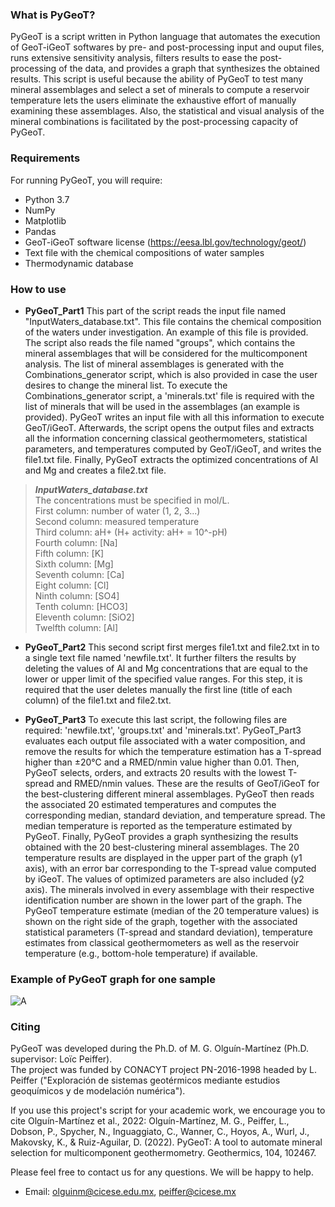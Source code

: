 ### **What is PyGeoT?** ### 
PyGeoT is a script written in Python language that automates the execution of GeoT-iGeoT softwares by pre- and post-processing input and ouput files, runs extensive sensitivity analysis, filters results to ease the post-processing of the data, and provides a graph that synthesizes the obtained results.
This script is useful because the ability of PyGeoT to test many mineral assemblages and select a set of minerals to compute a reservoir temperature lets the users eliminate the exhaustive effort of manually examining these assemblages. Also, the statistical and visual analysis of the mineral combinations is facilitated by the post-processing capacity of PyGeoT. 


### **Requirements** ###
For running PyGeoT, you will require: 
- Python 3.7
- NumPy
- Matplotlib
- Pandas
- GeoT-iGeoT software license (https://eesa.lbl.gov/technology/geot/)
- Text file with the chemical compositions of water samples
- Thermodynamic database

### **How to use** ###
- **PyGeoT_Part1** This part of the script reads the input file named "InputWaters_database.txt". This file contains the chemical composition of the waters under investigation. An example of this file is provided. The script also reads the file named "groups", which contains the mineral assemblages that will be considered for the multicomponent analysis. The list of mineral assemblages is generated with the Combinations_generator script, which is also provided in case the user desires to change the mineral list. To execute the Combinations_generator script, a 'minerals.txt' file is required with the list of minerals that will be used in the assemblages (an example is provided). PyGeoT writes an input file with all this information to execute GeoT/iGeoT. Afterwards, the script opens the output files and extracts all the information concerning classical geothermometers, statistical parameters, and temperatures computed by GeoT/iGeoT, and writes the file1.txt file. Finally, PyGeoT extracts the optimized concentrations of Al and Mg and creates a file2.txt file.

> **_InputWaters_database.txt_**<br>
The concentrations must be specified in mol/L.<br>
First column: number of water (1, 2, 3...)<br>
Second column: measured temperature<br>
Third column: aH+ (H+ activity: aH+ = 10^-pH)<br>
Fourth column: [Na]<br>
Fifth column: [K]<br>
Sixth column: [Mg]<br>
Seventh column: [Ca]<br>
Eight column: [Cl]<br>
Ninth column: [SO4]<br>
Tenth column: [HCO3]<br>
Eleventh column: [SiO2]<br>
Twelfth column: [Al]<br>


- **PyGeoT_Part2** This second script first merges file1.txt and file2.txt in to a single text file named 'newfile.txt'. It further filters the results by deleting the values of Al and Mg concentrations that are equal to the lower or upper limit of the specified value ranges. For this step, it is required that the user deletes manually the first line (title of each column) of the file1.txt and file2.txt.


- **PyGeoT_Part3** To execute this last script, the following files are required: 'newfile.txt', 'groups.txt' and 'minerals.txt'. PyGeoT_Part3 evaluates each output file associated with a water composition, and remove the results for which the temperature estimation has a T-spread higher than ±20°C and a RMED/nmin value higher than 0.01. Then, PyGeoT selects, orders, and extracts 20 results with the lowest T-spread and RMED/nmin values. These are the results of GeoT/iGeoT for the best-clustering different mineral assemblages. PyGeoT then reads the associated 20 estimated temperatures and computes the corresponding median, standard deviation, and temperature spread. The median temperature is reported as the temperature estimated by PyGeoT. Finally, PyGeoT provides a graph synthesizing the results obtained with the 20 best-clustering mineral assemblages. The 20 temperature results are displayed in the upper part of the graph (y1 axis), with an error bar corresponding to the T-spread value computed by iGeoT. The values of optimized parameters are also included (y2 axis). The minerals involved in every assemblage with their respective identification number are shown in the lower part of the graph. The PyGeoT temperature estimate (median of the 20 temperature values) is shown on the right side of the graph, together with the associated statistical parameters (T-spread and standard deviation), temperature estimates from classical geothermometers as well as the reservoir temperature (e.g., bottom-hole temperature) if available.

### **Example of PyGeoT graph for one sample** ### 
![A](https://user-images.githubusercontent.com/98906501/152246997-d100b213-d766-4f49-b25d-e2a928898f15.png)

### **Citing** ###
PyGeoT was developed during the Ph.D. of M. G. Olguín-Martínez (Ph.D. supervisor: Loïc Peiffer).<br>
The project was funded by CONACYT project PN-2016-1998 headed by L. Peiffer ("Exploración de sistemas geotérmicos mediante estudios geoquímicos y de modelación numérica").<br>

If you use this project's script for your academic work, we encourage you to cite Olguín-Martínez et al., 2022: Olguín-Martínez, M. G., Peiffer, L., Dobson, P., Spycher, N., Inguaggiato, C., Wanner, C., Hoyos, A., Wurl, J., Makovsky, K., & Ruiz-Aguilar, D. (2022). PyGeoT: A tool to automate mineral selection for multicomponent geothermometry. Geothermics, 104, 102467.<br>

Please feel free to contact us for any questions. We will be happy to help.<br>

- Email: olguinm@cicese.edu.mx, peiffer@cicese.mx


